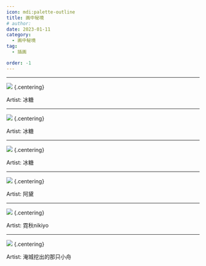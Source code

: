 ```yaml
---
icon: mdi:palette-outline
title: 画中秘境
# author: 
date: 2023-01-11
category:
  - 画中秘境
tag:
  - 插画

order: -1
---
```

<!-- more -->
---

![](./res/illustration/年（冰糖）.webp) {.centering}

Artist: 冰糖

---

![](./res/illustration/夕（冰糖）.webp) {.centering}

Artist: 冰糖

---

![](./res/illustration/令（冰糖）.webp) {.centering}

Artist: 冰糖

---

![](./res/illustration/杜宾新年（阿黛，投稿）.webp) {.centering}

Artist: 阿黛

---

![](./res/illustration/男兔兔们！（霓秋nikiyo）.webp) {.centering}

Artist: 霓秋nikiyo

---

![](./res/illustration/全部的兔兔们！（淹城挖出的那只小舟）.webp) {.centering}

Artist: 淹城挖出的那只小舟

<FakeAds />